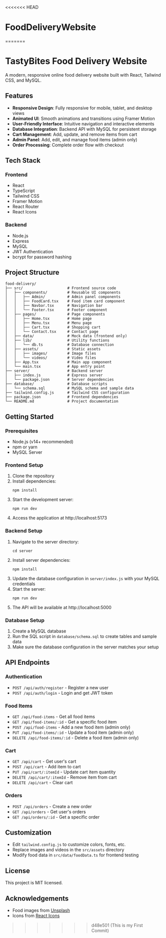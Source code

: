 <<<<<<< HEAD
# FoodDeliveryWebsite
=======
# TastyBites Food Delivery Website

A modern, responsive online food delivery website built with React, Tailwind CSS, and MySQL.

## Features

- **Responsive Design**: Fully responsive for mobile, tablet, and desktop views
- **Animated UI**: Smooth animations and transitions using Framer Motion
- **User-Friendly Interface**: Intuitive navigation and interactive elements
- **Database Integration**: Backend API with MySQL for persistent storage
- **Cart Management**: Add, update, and remove items from cart
- **Admin Panel**: Add, edit, and manage food items (admin only)
- **Order Processing**: Complete order flow with checkout

## Tech Stack

### Frontend
- React
- TypeScript
- Tailwind CSS
- Framer Motion
- React Router
- React Icons

### Backend
- Node.js
- Express
- MySQL
- JWT Authentication
- bcrypt for password hashing

## Project Structure

```
food-delivery/
├── src/                    # Frontend source code
│   ├── components/         # Reusable UI components
│   │   ├── Admin/          # Admin panel components
│   │   ├── FoodCard.tsx    # Food item card component
│   │   ├── Navbar.tsx      # Navigation bar
│   │   └── Footer.tsx      # Footer component
│   ├── pages/              # Page components
│   │   ├── Home.tsx        # Home page
│   │   ├── Menu.tsx        # Menu page
│   │   ├── Cart.tsx        # Shopping cart
│   │   └── Contact.tsx     # Contact page
│   ├── data/               # Mock data (frontend only)
│   ├── lib/                # Utility functions
│   │   └── db.ts           # Database connection
│   ├── assets/             # Static assets
│   │   ├── images/         # Image files
│   │   └── videos/         # Video files
│   ├── App.tsx             # Main app component
│   └── main.tsx            # App entry point
├── server/                 # Backend server
│   ├── index.js            # Express server
│   └── package.json        # Server dependencies
├── database/               # Database scripts
│   └── schema.sql          # MySQL schema and sample data
├── tailwind.config.js      # Tailwind CSS configuration
├── package.json            # Frontend dependencies
└── README.md               # Project documentation
```

## Getting Started

### Prerequisites
- Node.js (v14+ recommended)
- npm or yarn
- MySQL Server

### Frontend Setup
1. Clone the repository
2. Install dependencies:
   ```
   npm install
   ```
3. Start the development server:
   ```
   npm run dev
   ```
4. Access the application at http://localhost:5173

### Backend Setup
1. Navigate to the server directory:
   ```
   cd server
   ```
2. Install server dependencies:
   ```
   npm install
   ```
3. Update the database configuration in `server/index.js` with your MySQL credentials
4. Start the server:
   ```
   npm run dev
   ```
5. The API will be available at http://localhost:5000

### Database Setup
1. Create a MySQL database
2. Run the SQL script in `database/schema.sql` to create tables and sample data
3. Make sure the database configuration in the server matches your setup

## API Endpoints

### Authentication
- `POST /api/auth/register` - Register a new user
- `POST /api/auth/login` - Login and get JWT token

### Food Items
- `GET /api/food-items` - Get all food items
- `GET /api/food-items/:id` - Get a specific food item
- `POST /api/food-items` - Add a new food item (admin only)
- `PUT /api/food-items/:id` - Update a food item (admin only)
- `DELETE /api/food-items/:id` - Delete a food item (admin only)

### Cart
- `GET /api/cart` - Get user's cart
- `POST /api/cart` - Add item to cart
- `PUT /api/cart/:itemId` - Update cart item quantity
- `DELETE /api/cart/:itemId` - Remove item from cart
- `DELETE /api/cart` - Clear cart

### Orders
- `POST /api/orders` - Create a new order
- `GET /api/orders` - Get user's orders
- `GET /api/orders/:id` - Get a specific order

## Customization

- Edit `tailwind.config.js` to customize colors, fonts, etc.
- Replace images and videos in the `src/assets` directory
- Modify food data in `src/data/foodData.ts` for frontend testing

## License

This project is MIT licensed.

## Acknowledgements

- Food images from [Unsplash](https://unsplash.com)
- Icons from [React Icons](https://react-icons.github.io/react-icons/) 
>>>>>>> d48e501 (This is my First Commit)
